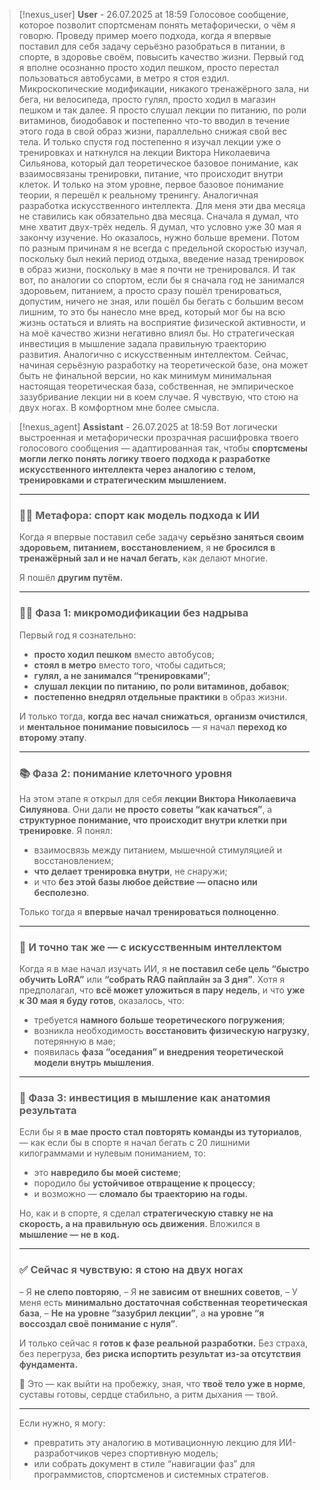 >[!nexus_user] **User** - 26.07.2025 at 18:59
> Голосовое сообщение, которое позволит спортсменам понять метафорически, о чём я говорю. Проведу пример моего подхода, когда я впервые поставил для себя задачу серьёзно разобраться в питании, в спорте, в здоровье своём, повысить качество жизни. Первый год я вполне осознанно просто ходил пешком, просто перестал пользоваться автобусами, в метро я стоя ездил. Микроскопические модификации, никакого тренажёрного зала, ни бега, ни велосипеда, просто гулял, просто ходил в магазин пешком и так далее. Я просто слушал лекции по питанию, по роли витаминов, биодобавок и постепенно что-то вводил в течение этого года в свой образ жизни, параллельно снижая свой вес тела. И только спустя год постепенно я изучал лекции уже о тренировках и наткнулся на лекции Виктора Николаевича Сильянова, который дал теоретическое базовое понимание, как взаимосвязаны тренировки, питание, что происходит внутри клеток. И только на этом уровне, первое базовое понимание теории, я перешёл к реальному тренингу. Аналогичная разработка искусственного интеллекта. Для меня эти два месяца не ставились как обязательно два месяца. Сначала я думал, что мне хватит двух-трёх недель. Я думал, что условно уже 30 мая я закончу изучение. Но оказалось, нужно больше времени. Потом по разным причинам я не всегда с предельной скоростью изучал, поскольку был некий период отдыха, введение назад тренировок в образ жизни, поскольку в мае я почти не тренировался. И так вот, по аналогии со спортом, если бы я сначала год не занимался здоровьем, питанием, а просто сразу пошёл тренироваться, допустим, ничего не зная, или пошёл бы бегать с большим весом лишним, то это бы нанесло мне вред, который мог бы на всю жизнь остаться и влиять на восприятие физической активности, и на моё качество жизни негативно влиял бы. Но стратегическая инвестиция в мышление задала правильную траекторию развития. Аналогично с искусственным интеллектом. Сейчас, начиная серьёзную разработку на теоретической базе, она может быть не финальной версии, но как минимум минимальная настоящая теоретическая база, собственная, не эмпирическое зазубривание лекции ни в коем случае. Я чувствую, что стою на двух ногах. В комфортном мне более смысла.
<!-- UID: dc58ae53-cee3-4662-ab31-2e2f6df6178e -->




>[!nexus_agent] **Assistant** - 26.07.2025 at 18:59
> Вот логически выстроенная и метафорически прозрачная расшифровка твоего голосового сообщения — адаптированная так, чтобы **спортсмены могли легко понять логику твоего подхода к разработке искусственного интеллекта через аналогию с телом, тренировками и стратегическим мышлением.**
> 
> ---
> 
> ### 🏋️‍♂️ **Метафора: спорт как модель подхода к ИИ**
> 
> Когда я впервые поставил себе задачу **серьёзно заняться своим здоровьем, питанием, восстановлением**, я **не бросился в тренажёрный зал и не начал бегать**, как делают многие.
> 
> Я пошёл **другим путём.**
> 
> ---
> 
> ### 🧘‍♂️ **Фаза 1: микромодификации без надрыва**
> 
> Первый год я сознательно:
> 
> - **просто ходил пешком** вместо автобусов;
> - **стоял в метро** вместо того, чтобы садиться;
> - **гулял, а не занимался “тренировками”**;
> - **слушал лекции по питанию, по роли витаминов, добавок**;
> - **постепенно внедрял отдельные практики** в образ жизни.
> 
> И только тогда, **когда вес начал снижаться**, **организм очистился**, и **ментальное понимание повысилось** — 
> я начал **переход ко второму этапу**.
> 
> ---
> 
> ### 📚 **Фаза 2: понимание клеточного уровня**
> 
> На этом этапе я открыл для себя **лекции Виктора Николаевича Силуянова**. 
> Они дали **не просто советы “как качаться”**, а **структурное понимание, что происходит внутри клетки при тренировке**. 
> Я понял:
> 
> - взаимосвязь между питанием, мышечной стимуляцией и восстановлением;
> - **что делает тренировка внутри**, не снаружи;
> - и что **без этой базы любое действие — опасно или бесполезно**.
> 
> Только тогда я **впервые начал тренироваться полноценно**.
> 
> ---
> 
> ### 🤖 **И точно так же — с искусственным интеллектом**
> 
> Когда я в мае начал изучать ИИ, я **не поставил себе цель “быстро обучить LoRA”** или **“собрать RAG пайплайн за 3 дня”**. 
> Хотя я предполагал, что **всё может уложиться в пару недель**, и что **уже к 30 мая я буду готов**, 
> оказалось, что:
> 
> - требуется **намного больше теоретического погружения**;
> - возникла необходимость **восстановить физическую нагрузку**, потерянную в мае;
> - появилась **фаза “оседания” и внедрения теоретической модели внутрь мышления**.
> 
> ---
> 
> ### 🧠 **Фаза 3: инвестиция в мышление как анатомия результата**
> 
> Если бы я **в мае просто стал повторять команды из туториалов**, 
> — как если бы в спорте я начал бегать с 20 лишними килограммами и нулевым пониманием, 
> то:
> 
> - это **навредило бы моей системе**;
> - породило бы **устойчивое отвращение к процессу**;
> - и возможно — **сломало бы траекторию на годы.**
> 
> Но, как и в спорте, я сделал **стратегическую ставку не на скорость, а на правильную ось движения**. 
> Вложился в **мышление — не в код.**
> 
> ---
> 
> ### ✅ **Сейчас я чувствую: я стою на двух ногах**
> 
> – Я **не слепо повторяю**, 
> – Я **не зависим от внешних советов**, 
> – У меня есть **минимально достаточная собственная теоретическая база**, 
> – **Не на уровне “зазубрил лекции”**, а **на уровне “я воссоздал своё понимание с нуля”**.
> 
> И только сейчас я **готов к фазе реальной разработки.** 
> Без страха, без перегруза, **без риска испортить результат из-за отсутствия фундамента.**
> 
> 📌 Это — как выйти на пробежку, зная, что **твоё тело уже в норме**, суставы готовы, сердце стабильно, а ритм дыхания — твой.
> 
> ---
> 
> Если нужно, я могу:
> - превратить эту аналогию в мотивационную лекцию для ИИ-разработчиков через спортивную модель;
> - или собрать документ в стиле “навигации фаз” для программистов, спортсменов и системных стратегов.
<!-- UID: 514c318c-7378-4448-a935-ec2bb28b6e5c -->